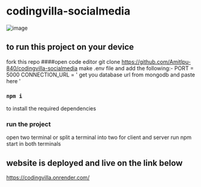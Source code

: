 # codingvilla-socialmedia

![image](https://user-images.githubusercontent.com/77196415/227112158-70eb63ba-1566-432b-b4ff-1f9cc0f8f3f9.png)

## to run this project on your device
fork this repo
####open code editor
git clone https://github.com/Amitlpu-840/codingvilla-socialmedia
make .env file and add the following:-
PORT = 5000
CONNECTION_URL = ' get you database url from mongodb and paste here '

### `npm i`
to install the required dependencies

### run the project
open two terminal or split a terminal into two for client and server
run npm start in both terminals


## website is deployed and live on the link below
https://codingvilla.onrender.com/
